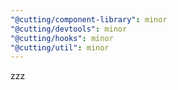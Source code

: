 ```yaml
---
"@cutting/component-library": minor
"@cutting/devtools": minor
"@cutting/hooks": minor
"@cutting/util": minor
---
```


zzz
